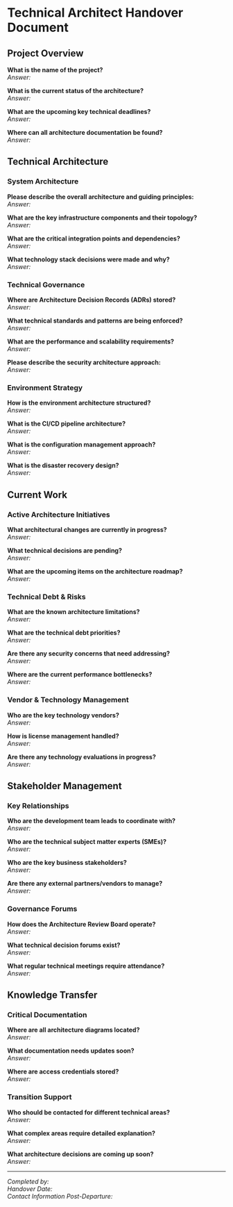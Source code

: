 # Technical Architect Handover Document

## Project Overview

**What is the name of the project?**  
_Answer:_  


**What is the current status of the architecture?**  
_Answer:_  


**What are the upcoming key technical deadlines?**  
_Answer:_  


**Where can all architecture documentation be found?**  
_Answer:_  


## Technical Architecture

### System Architecture

**Please describe the overall architecture and guiding principles:**  
_Answer:_  


**What are the key infrastructure components and their topology?**  
_Answer:_  


**What are the critical integration points and dependencies?**  
_Answer:_  


**What technology stack decisions were made and why?**  
_Answer:_  


### Technical Governance

**Where are Architecture Decision Records (ADRs) stored?**  
_Answer:_  


**What technical standards and patterns are being enforced?**  
_Answer:_  


**What are the performance and scalability requirements?**  
_Answer:_  


**Please describe the security architecture approach:**  
_Answer:_  


### Environment Strategy

**How is the environment architecture structured?**  
_Answer:_  


**What is the CI/CD pipeline architecture?**  
_Answer:_  


**What is the configuration management approach?**  
_Answer:_  


**What is the disaster recovery design?**  
_Answer:_  


## Current Work

### Active Architecture Initiatives

**What architectural changes are currently in progress?**  
_Answer:_  


**What technical decisions are pending?**  
_Answer:_  


**What are the upcoming items on the architecture roadmap?**  
_Answer:_  


### Technical Debt & Risks

**What are the known architecture limitations?**  
_Answer:_  


**What are the technical debt priorities?**  
_Answer:_  


**Are there any security concerns that need addressing?**  
_Answer:_  


**Where are the current performance bottlenecks?**  
_Answer:_  


### Vendor & Technology Management

**Who are the key technology vendors?**  
_Answer:_  


**How is license management handled?**  
_Answer:_  


**Are there any technology evaluations in progress?**  
_Answer:_  


## Stakeholder Management

### Key Relationships

**Who are the development team leads to coordinate with?**  
_Answer:_  


**Who are the technical subject matter experts (SMEs)?**  
_Answer:_  


**Who are the key business stakeholders?**  
_Answer:_  


**Are there any external partners/vendors to manage?**  
_Answer:_  


### Governance Forums

**How does the Architecture Review Board operate?**  
_Answer:_  


**What technical decision forums exist?**  
_Answer:_  


**What regular technical meetings require attendance?**  
_Answer:_  


## Knowledge Transfer

### Critical Documentation

**Where are all architecture diagrams located?**  
_Answer:_  


**What documentation needs updates soon?**  
_Answer:_  


**Where are access credentials stored?**  
_Answer:_  


### Transition Support

**Who should be contacted for different technical areas?**  
_Answer:_  


**What complex areas require detailed explanation?**  
_Answer:_  


**What architecture decisions are coming up soon?**  
_Answer:_  


---

*Completed by:*  
*Handover Date:*  
*Contact Information Post-Departure:*